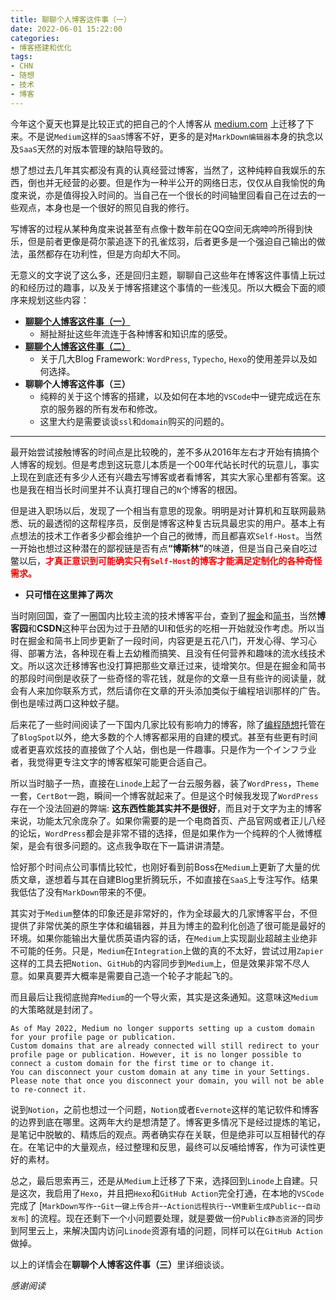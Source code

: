 ```yaml
---
title: 聊聊个人博客这件事（一）
date: 2022-06-01 15:22:00
categories:
- 博客搭建和优化
tags:
- CHN
- 随想
- 技术
- 博客
---
```

今年这个夏天也算是比较正式的把自己的个人博客从 [medium.com](https://medium.com/@Kivinsae) 上迁移了下来。不是说`Medium`这样的`SaaS`博客不好，更多的是对`MarkDown编辑器`本身的执念以及`SaaS`天然的对版本管理的缺陷导致的。

想了想过去几年其实都没有真的认真经营过博客，当然了，这种纯粹自我娱乐的东西，倒也并无经营的必要。但是作为一种半公开的网络日志，仅仅从自我愉悦的角度来说，亦是值得投入时间的。当自己在一个很长的时间轴里回看自己在过去的一些观点，本身也是一个很好的照见自我的修行。

写博客的过程从某种角度来说甚至有点像十数年前在QQ空间无病呻吟所得到快乐，但是前者更像是荷尔蒙追逐下的孔雀炫羽，后者更多是一个强迫自己输出的做法，虽然都存在功利性，但是方向却大不同。

无意义的文字说了这么多，还是回归主题，聊聊自己这些年在博客这件事情上玩过的和经历过的趣事，以及关于博客搭建这个事情的一些浅见。所以大概会下面的顺序来规划这些内容：
- **[聊聊个人博客这件事（一）](https://kivinsae.com/2022/06/01/2022-06-01-Take_about_Blog_CH01)**
    - 掰扯掰扯这些年流连于各种博客和知识库的感受。
- **[聊聊个人博客这件事（二）](https://kivinsae.com/2022/06/03/2022-06-03-Take_about_Blog_CH02)**
    - 关于几大Blog Framework: `WordPress`, `Typecho`, `Hexo`的使用差异以及如何选择。
- **聊聊个人博客这件事（三）**
    - 纯粹的关于这个博客的搭建，以及如何在本地的`VSCode`中一键完成远在东京的服务器的所有发布和修改。
    - 这里大约是需要谈谈`ssl`和`domain`购买的问题的。
---
最开始尝试接触博客的时间点是比较晚的，差不多从2016年左右才开始有搞搞个人博客的规划。但是考虑到这玩意儿本质是一个00年代站长时代的玩意儿，事实上现在到底还有多少人还有兴趣去写博客或者看博客，其实大家心里都有答案。这也是我在相当长时间里并不认真打理自己的`N`个博客的根因。

但是进入职场以后，发现了一个相当有意思的现象。明明是对计算机和互联网最熟悉、玩的最透彻的这帮程序员，反倒是博客这种复古玩具最忠实的用户。基本上有点想法的技术工作者多少都会维护一个自己的微博，而且都喜欢`Self-Host`。当然一开始也想过这种潜在的鄙视链是否有点<b>“博斯林”</b>的味道，但是当自己亲自吃过鳖以后，<font color=Red><b>才真正意识到可能确实只有`Self-Host`的博客才能满足定制化的各种奇怪需求。</b></font>

- <b>只可惜在这里摔了两次</b>

当时刚回国，查了一圈国内比较主流的技术博客平台，查到了[掘金](https://juejin.cn/)和[简书](https://www.jianshu.com/)，当然**博客园**和**CSDN**这种平台因为过于丑陋的UI和低劣的吃相一开始就没作考虑。所以当时在掘金和简书上同步更新了一段时间，内容更是五花八门，开发心得、学习心得、部署方法，各种现在看上去幼稚而搞笑、且没有任何营养和趣味的流水线技术文。所以这次迁移博客也没打算把那些文章迁过来，徒增笑尔。但是在掘金和简书的那段时间倒是收获了一些奇怪的零花钱，就是你的文章一旦有些许的阅读量，就会有人来加你联系方式，然后请你在文章的开头添加类似于编程培训那样的广告。倒也是嗦过两口这种蚊子腿。

后来花了一些时间阅读了一下国内几家比较有影响力的博客，除了[编程随想](https://program-think.blogspot.com/)托管在了`BlogSpot`以外，绝大多数的个人博客都采用的自建的模式。甚至有些更有时间或者更喜欢炫技的直接做了个人站，倒也是一件趣事。只是作为一个インフラ业者，我觉得更专注文字的博客框架可能更合适自己。

所以当时脑子一热，直接在`Linode`上起了一台云服务器，装了`WordPress`，`Theme`一套，`CertBot`一跑，瞬间一个博客就起来了。但是这个时候我发现了`WordPress`存在一个没法回避的弊端: <b>这东西性能其实并不是很好</b>，而且对于文字为主的博客来说，功能太冗余庞杂了。如果你需要的是一个电商首页、产品官网或者正儿八经的论坛，`WordPress`都会是非常不错的选择，但是如果作为一个纯粹的个人微博框架，是会有很多问题的。这点我争取在下一篇讲讲清楚。

恰好那个时间点公司事情比较忙，也刚好看到前Boss在`Medium`上更新了大量的优质文章，遂想着与其在自建Blog里折腾玩乐，不如直接在`SaaS`上专注写作。结果我低估了没有`MarkDown`带来的不便。

其实对于`Medium`整体的印象还是非常好的，作为全球最大的几家博客平台，不但提供了非常优美的原生字体和编辑器，并且为博主的盈利化创造了很可能是最好的环境。如果你能输出大量优质英语内容的话，在`Medium`上实现副业超越主业绝非不可能的任务。只是，`Medium`在`Integration`上做的真的不太好，尝试过用`Zapier`这样的工具去把`Notion`、`GitHub`的内容同步到`Medium`上，但是效果非常不尽人意。如果真要弄大概率是需要自己造一个轮子才能起飞的。

而且最后让我彻底抛弃`Medium`的一个导火索，其实是这条通知。这意味这`Medium`的大策略就是封闭了。
```
As of May 2022, Medium no longer supports setting up a custom domain for your profile page or publication.
Custom domains that are already connected will still redirect to your profile page or publication. However, it is no longer possible to connect a custom domain for the first time or to change it. 
You can disconnect your custom domain at any time in your Settings. Please note that once you disconnect your domain, you will not be able to re-connect it.
```

说到`Notion`，之前也想过一个问题，`Notion`或者`Evernote`这样的笔记软件和博客的边界到底在哪里。这两年大约是想清楚了。博客更多情况下是经过提炼的笔记，是笔记中脱敏的、精炼后的观点。两者确实存在关联，但是绝非可以互相替代的存在。在笔记中的大量观点，经过整理和反思，最终可以反哺给博客，作为可读性更好的素材。

总之，最后思索再三，还是从`Medium`上迁移了下来，选择回到`Linode`上自建。只是这次，我启用了`Hexo`，并且把`Hexo`和`GitHub Action`完全打通，在本地的`VSCode`完成了 [`MarkDown写作`--`Git一键上传合并`--`Action远程执行`--`VM重新生成Public`--`自动发布`] 的流程。现在还剩下一个小问题要处理，就是要做一份`Public静态资源`的同步到阿里云上，来解决国内访问`Linode`资源有墙的问题，同样可以在`GitHub Action`做掉。

以上的详情会在<b>聊聊个人博客这件事（三）</b>里详细谈谈。


*感谢阅读*

